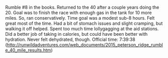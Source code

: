 Rumble #8 in the books.
Returned to the 40 after a couple years doing the 20.
Goal was to finish the race with enough gas in the tank for 10 more miles.
So, ran conservatively.
Time goal was a modest sub-8 hours.
Felt great most of the time.
Had a bit of stomach issues and slight cramping, but walking it off helped.
Spent too much time lollygagging at the aid stations.
Did a better job of taking in calories, but could have been better with hydration.
Never felt dehydrated, though.
Official time: 7:39:38
(http://runwildadventures.com/web_documents/2015_peterson_ridge_rumble_40_mile_results.htm)
